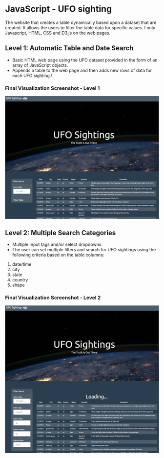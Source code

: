 # JavaScript - UFO sighting
The website that creates a table dynamically based upon a dataset that are created. It allows the users to filter the table data for specific values. I only Javascript, HTML, CSS and D3.js on the web pages. 

## Level 1: Automatic Table and Date Search
  * Basic HTML web page using the UFO dataset provided in the form of an array of JavaScript objects. 
  * Appends a table to the web page and then adds new rows of data for each UFO sighting.\

### Final Visualization Screenshot - Level 1
![JS_Level1](level_1/FinalVisualization_JS_Level1.png)

## Level 2: Multiple Search Categories
  * Multiple input tags and/or select dropdowns.
  * The user can set multiple filters and search for UFO sightings using the following criteria based on the table columns:
  1. date/time
  1. city
  1. state
  1. country
  1. shape

### Final Visualization Screenshot - Level 2
![JS_Level2](level_2/FinalVisualization_JS_Level2.png)